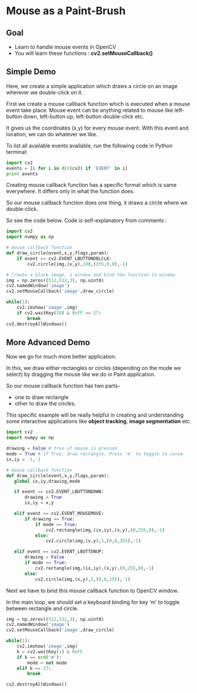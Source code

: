 # Mouse as a Paint-Brush

## Goal

* Learn to handle mouse events in OpenCV
* You will learn these functions : **cv2.setMouseCallback()**

## Simple Demo

Here, we create a simple application which draws a circle on an image wherever we double-click on it.

First we create a mouse callback function which is executed when a mouse event take place. Mouse event can be anything related to mouse like left-button down, left-button up, left-button double-click etc. 

It gives us the coordinates (x,y) for every mouse event. With this event and location, we can do whatever we like. 

To list all available events available, run the following code in Python terminal:

```python
import cv2
events = [i for i in dir(cv2) if 'EVENT' in i]
print events
```

Creating mouse callback function has a specific format which is same everywhere. It differs only in what the function does. 

So our mouse callback function does one thing, it draws a circle where we double-click. 

So see the code below. Code is self-explanatory from comments :

```python
import cv2
import numpy as np

# mouse callback function
def draw_circle(event,x,y,flags,param):
    if event == cv2.EVENT_LBUTTONDBLCLK:
        cv2.circle(img,(x,y),100,(255,0,0),-1)

# Create a black image, a window and bind the function to window
img = np.zeros((512,512,3), np.uint8)
cv2.namedWindow('image')
cv2.setMouseCallback('image',draw_circle)

while(1):
    cv2.imshow('image',img)
    if cv2.waitKey(20) & 0xFF == 27:
        break
cv2.destroyAllWindows()
```

## More Advanced Demo

Now we go for much more better application. 

In this, we draw either rectangles or circles (depending on the mode we select) by dragging the mouse like we do in Paint application.

So our mouse callback function has two parts- 
  * one to draw rectangle
  * other to draw the circles.
  
 This specific example will be really helpful in creating and understanding some interactive applications like **object tracking**, **image segmentation** etc.

 ```python
 import cv2
import numpy as np

drawing = False # true if mouse is pressed
mode = True # if True, draw rectangle. Press 'm' to toggle to curve
ix,iy = -1,-1

# mouse callback function
def draw_circle(event,x,y,flags,param):
    global ix,iy,drawing,mode

    if event == cv2.EVENT_LBUTTONDOWN:
        drawing = True
        ix,iy = x,y

    elif event == cv2.EVENT_MOUSEMOVE:
        if drawing == True:
            if mode == True:
                cv2.rectangle(img,(ix,iy),(x,y),(0,255,0),-1)
            else:
                cv2.circle(img,(x,y),5,(0,0,255),-1)

    elif event == cv2.EVENT_LBUTTONUP:
        drawing = False
        if mode == True:
            cv2.rectangle(img,(ix,iy),(x,y),(0,255,0),-1)
        else:
            cv2.circle(img,(x,y),5,(0,0,255),-1)
```

Next we have to bind this mouse callback function to OpenCV window. 

In the main loop, we should set a keyboard binding for key ‘m’ to toggle between rectangle and circle.

```python
img = np.zeros((512,512,3), np.uint8)
cv2.namedWindow('image')
cv2.setMouseCallback('image',draw_circle)

while(1):
    cv2.imshow('image',img)
    k = cv2.waitKey(1) & 0xFF
    if k == ord('m'):
        mode = not mode
    elif k == 27:
        break

cv2.destroyAllWindows()
```





